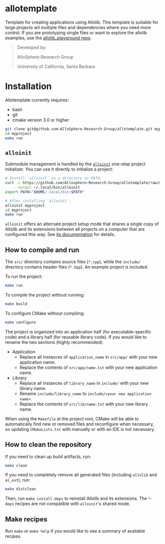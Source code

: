 # allotemplate
Template for creating applications using Allolib. This template is suitable for large projects wil multiple files and dependencies where you need more control. If you are prototyping single files or want to explore the allolib examples, use the [allolib_playground repo](https://github.com/AlloSphere-Research-Group/allolib_playground).

> Developed by:
>
> AlloSphere Research Group
>
> University of California, Santa Barbara

# Installation
Allotemplate currently requires:
 * bash
 * git
 * cmake version 3.0 or higher

```sh
git clone git@github.com:AlloSphere-Research-Group/allotemplate.git myproject
cd myproject
make run
```

## `alloinit`
Submodule management is handled by the [`alloinit`](utils/alloinit.md) one-step project initializer. You can use it directly to initialize a project:

```sh
# Install `alloinit` to a directory on PATH:
curl -L https://github.com/Allosphere-Research-Group/allotemplate/raw/master/utils/alloinit \
    --output ~/.local/bin/alloinit
export PATH="$HOME/.local/bin:$PATH"
```

```sh
# After installing `alloinit`:
alloinit myproject 
cd myproject
make run
```

`alloinit` offers an alternate project setup mode that shares a single copy of Allolib and its extensions between all projects on a computer that are configured this way. See [its documentation](utils/alloinit.md) for details.

## How to compile and run
The `src/` directory contains source files (`*.cpp`), while the `include/` directory contains header files (`*.hpp`). An example project is included.

To run the project:

```sh
make run
```

To compile the project without running:

```sh
make build
```

To configure CMake without compiling:

```sh
make configure
```

The project is organized into an application half (for executable-specific code) and a library half (for reusable library code). If you would like to rename the two sections (highly recommended):

* Application
  * Replace all instances of `application_name` in `src/app/` with your new application name.
  * Replace the contents of `src/app/name.txt` with your new application name.
* Library
  * Replace all instances of `library_name` in `include/` with your new library name.
  * Rename `include/library_name` to `include/<your new application name>`.
  * Replace the contents of `src/lib/name.txt` with your new library name.

When using the `Makefile` at the project root, CMake will be able to automatically find new or removed files and reconfigure when necessary, so updating `CMakeLists.txt` with manually or with an IDE is not necessary.

## How to clean the repository
If you need to clean up build artifacts, run:

```sh
make clean
```

If you need to completely remove all generated files (including `allolib` and `al_ext`), run:

```sh
make distclean
```

Then, run `make install-deps` to reinstall Allolib and its extensions. The `*-deps` recipes are not compatible with `alloinit`'s shared mode.

## Make recipes
Run `make` or `make help` if you would like to see a summary of available recipes.
